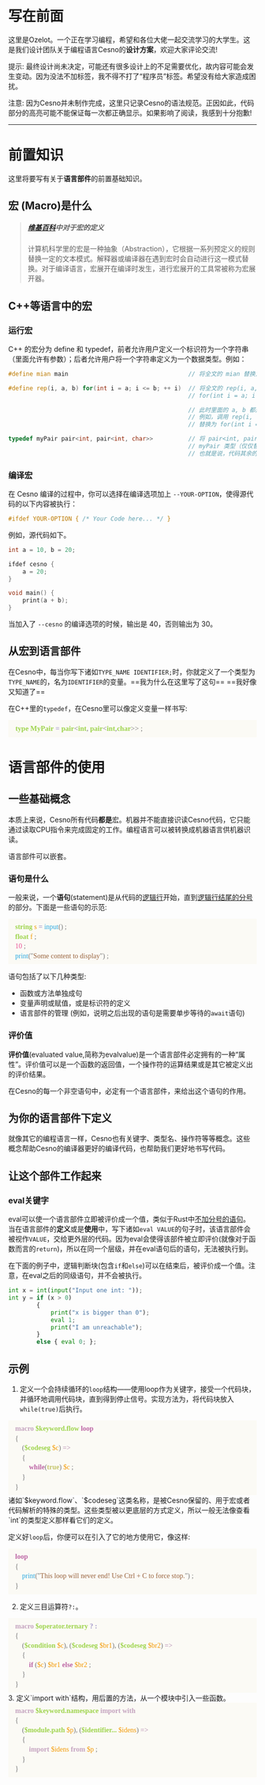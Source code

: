 写在前面
================

这里是Ozelot。一个正在学习编程，希望和各位大佬一起交流学习的大学生。这是我们设计团队关于编程语言Cesno的**设计方案**，欢迎大家评论交流!

提示: 最终设计尚未决定，可能还有很多设计上的不足需要优化，故内容可能会发生变动。因为没法不加标签，我不得不打了“程序员”标签。希望没有给大家造成困扰。

注意: 因为Cesno并未制作完成，这里只记录Cesno的语法规范。正因如此，代码部分的高亮可能不能保证每一次都正确显示。如果影响了阅读，我感到十分抱歉!

----

# 前置知识

这里将要写有关于**语言部件**的前置基础知识。

## 宏 (Macro)是什么

> ##### [维基百科](https://zh.wikipedia.org/wiki/%E5%B7%A8%E9%9B%86)中对于**宏**的定义
>
> 计算机科学里的宏是一种抽象（Abstraction），它根据一系列预定义的规则替换一定的文本模式。解释器或编译器在遇到宏时会自动进行这一模式替换。对于编译语言，宏展开在编译时发生，进行宏展开的工具常被称为宏展开器。

## C++等语言中的宏

### 运行宏

C++ 的宏分为 define 和 typedef，前者允许用户定义一个标识符为一个字符串（里面允许有参数）；后者允许用户将一个字符串定义为一个数据类型。例如：

```c++
#define mian main                                  // 将全文的 mian 替换为 main

#define rep(i, a, b) for(int i = a; i <= b; ++ i)  // 将全文的 rep(i, a, b) 替换为
                                                   // for(int i = a; i <= b; ++ i)

                                                   // 此时里面的 a, b 都是数值。
                                                   // 例如，调用 rep(i, 1, n) 那么就会
                                                   // 替换为 for(int i = 1; i <= n; ++ i)

typedef myPair pair<int, pair<int, char>>          // 将 pair<int, pair<int, char>> 类型替换为
                                                   // myPair 类型（仅仅替换数据类型）
                                                   // 也就是说，代码其余的 myPair 不会被替换
```

### 编译宏

在 Cesno 编译的过程中，你可以选择在编译选项加上 `--YOUR-OPTION`，使得源代码的以下内容被执行：

```c++
#ifdef YOUR-OPTION { /* Your Code here... */ }
```

例如，源代码如下。

```c++
int a = 10, b = 20;

ifdef cesno {
    a = 20;
}

void main() {
    print(a + b);
}
```

当加入了 `--cesno` 的编译选项的时候，输出是 40，否则输出为 30。

## 从**宏**到**语言部件**

在Cesno中，每当你写下诸如`TYPE_NAME IDENTIFIER;`时，你就定义了一个类型为`TYPE_NAME`的，名为`IDENTIFIER`的变量。==我为什么在这里写了这句== ==我好像又知道了==

在C++里的`typedef`，在Cesno里可以像定义变量一样书写:

<div
    style="font-family: 'Consolas'; line-height: 1.4em; color: #777; background-color: #FBFAF5; padding: 0.5em 1em; font-size: 14.5px;">
    <span style="color: #9ed44c; font-weight: bold;">type MyPair</span> <span
        style="color: #a59aca; font-weight: bold;">=</span>
    <span style="color: #9ed44c; font-weight: bold;">pair</span>&lt;<span
        style="color: #9ed44c; font-weight: bold;">int</span>, <span
        style="color: #9ed44c; font-weight: bold;">pair</span>&lt;<span
        style="color: #9ed44c; font-weight: bold;">int</span>,<span
        style="color: #9ed44c; font-weight: bold;">char</span>&gt;&gt; ;
</div>





语言部件的使用
================

## 一些基础概念

本质上来说，Cesno所有代码**都是**宏。机器并不能直接识读Cesno代码，它只能通过读取CPU指令来完成固定的工作。编程语言可以被转换成机器语言供机器识读。

语言部件可以嵌套。

### 语句是什么

一般来说，一个**语句**(statement)是从代码的<u>逻辑行</u>开始，直到<u>逻辑行结尾的分号</u>的部分。下面是一些语句的示范:

<div style="font-family: 'Consolas'; line-height: 1.4em; color: #777; background-color: #FBFAF5; padding: 0.5em 1em">
    <span style="color: #9ed44c"><b>string</b></span> <span style="color: #f39800">s</span>
    <span style="color: #A59ACA; font-weight: bolder;">=</span>
    <span style="color: #2ca9e1">input</span>() ; <br>
    <span style="color: #9ed44c"><b>float</b></span> <span style="color: #f39800">f</span> ; <br>
    <span style="color: #E95295">10</span> ; <br>
    <span style="color: #2ca9e1">print</span>("<span style="color: #98623C">Some content to display</span>") ; <br>
</div>


语句包括了以下几种类型:

* 函数或方法单独成句
* 变量声明或赋值，或是标识符的定义
* 语言部件的管理 (例如，说明之后出现的语句是需要单步等待的`await`语句)

### 评价值

**评价值**(evaluated value,简称为evalvalue)是一个语言部件必定拥有的一种“属性”。评价值可以是一个函数的返回值，一个操作符的运算结果或是其它被定义出的评价结果。



在Cesno的每一个非空语句中，必定有一个语言部件，来给出这个语句的作用。

## 为你的语言部件下定义

就像其它的编程语言一样，Cesno也有关键字、类型名、操作符等等概念。这些概念帮助Cesno的编译器更好的编译代码，也帮助我们更好地书写代码。



## 让这个部件工作起来

### eval关键字

eval可以使一个语言部件立即被评价成一个值，类似于Rust中<u>不加分号的语句</u>。当在语言部件的**定义**或是**使用**中，写下诸如`eval VALUE`的句子时，该语言部件会被视作`VALUE`，交给更外层的代码。因为eval会使得该部件被立即评价(就像对于函数而言的`return`)，所以在同一个层级，并在eval语句后的语句，无法被执行到。

在下面的例子中，逻辑判断块(包含`if`和`else`)可以在结束后，被评价成一个值。注意，在eval之后的同级语句，并不会被执行。

```python
int x = int(input("Input one int: "));
int y = if (x > 0)
        {
            print("x is bigger than 0");
            eval 1;
            print("I am unreachable");
        }
        else { eval 0; };
```

## 示例

1. 定义一个会持续循环的`loop`结构——使用loop作为关键字，接受一个代码块，并循环地调用代码块，直到得到停止信号。实现方法为，将代码块放入`while(true)`后执行。

<div
        style="font-family: 'Consolas'; line-height: 1.4em; color: #777; background-color: #FBFAF5; padding: 0.5em 1em">
        <span style="color: #c4a3bf; font-weight: bold;">macro</span> <span
            style="color: #9ed44c; font-weight: bold;">$keyword.flow</span> <span
            style="color: #bc64a4; font-weight: bold;">loop</span> 
        <br>
        { <br>
        &nbsp;&nbsp;&nbsp;&nbsp;(<span style="color: #9ed44c; font-weight: bold;">$codeseg</span> <span
                                       style="color: #f39800;">$c</span>)
        <span style="color: #c4a3bf; font-weight: bold;">=></span> <br>
        &nbsp;&nbsp;&nbsp;&nbsp;{ <br>
        &nbsp;&nbsp;&nbsp;&nbsp;&nbsp;&nbsp;&nbsp;&nbsp;<span
            style="color: #bc64a4; font-weight: bold;">while</span>(<span
            style="color: #c5c56a; font-weight: bold;">true</span>) <span style="color: #f39800;">$c</span> ; <br>
        &nbsp;&nbsp;&nbsp;&nbsp;} <br>
        }
</div>
诸如`$keyword.flow`、`$codeseg`这类名称，是被Cesno保留的、用于宏或者代码解析的特殊的类型。这些类型被以更底层的方式定义，所以一般无法像查看`int`的类型定义那样看它们的定义。

定义好`loop`后，你便可以在引入了它的地方使用它，像这样:

<div style="font-family: 'Consolas'; line-height: 1.4em; color: #777; background-color: #FBFAF5; padding: 0.5em 1em">
    <span style="color: #bc64a4; font-weight: bold;">loop</span>
    <br>
    {<br>
    &nbsp;&nbsp;&nbsp;&nbsp;<span style="color: #2ca9e1">print</span>("<span style="color: #98623C">This loop will never end! Use Ctrl + C to
        force stop.</span>") ; <br>
    }
</div>

2. 定义三目运算符`?:`。

<div style="font-family: 'Consolas'; line-height: 1.4em; color: #777; background-color: #FBFAF5; padding: 0.5em 1em">
    <span style="color: #c4a3bf; font-weight: bold;">macro</span> <span
        style="color: #9ed44c; font-weight: bold;">$operator.ternary</span> <span
        style="color: #a59aca; font-weight: bold;">? :</span>
    <br>
    { <br>
    &nbsp;&nbsp;&nbsp;&nbsp;(<span style="color: #9ed44c; font-weight: bold;">$condition</span> <span
        style="color: #f39800;">$c</span>),
    (<span style="color: #9ed44c; font-weight: bold;">$codeseg</span> <span style="color: #f39800;">$br1</span>),
    (<span style="color: #9ed44c; font-weight: bold;">$codeseg</span> <span style="color: #f39800;">$br2</span>)
    <span style="color: #c4a3bf; font-weight: bold;">=></span> <br>
    &nbsp;&nbsp;&nbsp;&nbsp;{ <br>
    &nbsp;&nbsp;&nbsp;&nbsp;&nbsp;&nbsp;&nbsp;&nbsp;<span style="color: #bc64a4; font-weight: bold;">if</span> (<span
        style="color: #f39800;">$c</span>) <span style="color: #f39800;">$br1</span> <span
        style="color: #bc64a4; font-weight: bold;">else</span> <span style="color: #f39800;">$br2</span>
    ; <br>
    &nbsp;&nbsp;&nbsp;&nbsp;} <br>
    }
</div>
3. 定义`import with`结构，用后置的方法，从一个模块中引入一些函数。

<div style="font-family: 'Consolas'; line-height: 1.4em; color: #777; background-color: #FBFAF5; padding: 0.5em 1em">
    <span style="color: #c4a3bf; font-weight: bold;">macro</span> <span
        style="color: #9ed44c; font-weight: bold;">$keyword.namespace</span> <span
        style="color: #c4a3bf; font-weight: bold;">import with</span>
    <br>
    { <br>
    &nbsp;&nbsp;&nbsp;&nbsp;(<span style="color: #9ed44c; font-weight: bold;">$module.path</span> <span
        style="color: #f39800;">$p</span>),
    (<span style="color: #9ed44c; font-weight: bold;">$identifier...</span> <span style="color: #f39800;">$idens</span>)
    <span style="color: #c4a3bf; font-weight: bold;">=></span> <br>
    &nbsp;&nbsp;&nbsp;&nbsp;{ <br>
    &nbsp;&nbsp;&nbsp;&nbsp;&nbsp;&nbsp;&nbsp;&nbsp;<span style="color: #c4a3bf; font-weight: bold;">import</span> <span
        style="color: #f39800;">$idens</span> <span style="color: #c4a3bf; font-weight: bold;">from</span> <span
        style="color: #f39800;">$p</span> ; <br>
    &nbsp;&nbsp;&nbsp;&nbsp;} <br>
    }
</div>